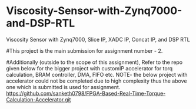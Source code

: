 # Viscosity-Sensor-with-Zynq7000-and-DSP-RTL
Viscosity Sensor with Zynq7000, Slice IP, XADC IP, Concat IP, and DSP RTL

#This project is the main submission for assignment number - 2.




#Additionally (outside to the scope of this assignment),
Refer to the repo given below for the bigger project with customIP accelerator for torq calculation, BRAM controller, DMA, FIFO etc. NOTE- the below project with accelerator could not be completed due to high complexity thus the above one which is submitted is used for assignment.
https://github.com/sanketh0798/FPGA-Based-Real-Time-Torque-Calculation-Accelerator.git



